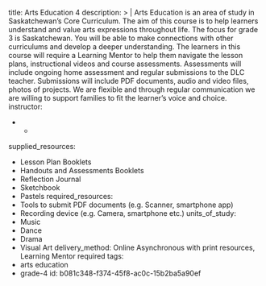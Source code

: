 title: Arts Education 4
description: >
  | Arts Education is an area of study in Saskatchewan’s Core Curriculum. The aim of this course is
  to help learners understand and value arts expressions throughout life. The focus for grade 3 is
  Saskatchewan. You will be able to make connections with other curriculums and develop a deeper
  understanding. The learners in this course will require a Learning Mentor to help them navigate the
  lesson plans, instructional videos and course assessments. Assessments will include ongoing home
  assessment and regular submissions to the DLC teacher. Submissions will include PDF documents, audio
  and video files, photos of projects. We are flexible and through regular communication we are
  willing to support families to fit the learner’s voice and choice.
instructor:
  - -
supplied_resources:
  - Lesson Plan Booklets
  - Handouts and Assessments Booklets
  - Reflection Journal
  - Sketchbook
  - Pastels
required_resources:
  - Tools to submit PDF documents (e.g. Scanner, smartphone app)
  - Recording device (e.g. Camera, smartphone etc.)
units_of_study:
  - Music
  - Dance
  - Drama
  - Visual Art
delivery_method: Online Asynchronous with print resources, Learning Mentor required
tags:
  - arts education
  - grade-4
id: b081c348-f374-45f8-ac0c-15b2ba5a90ef
